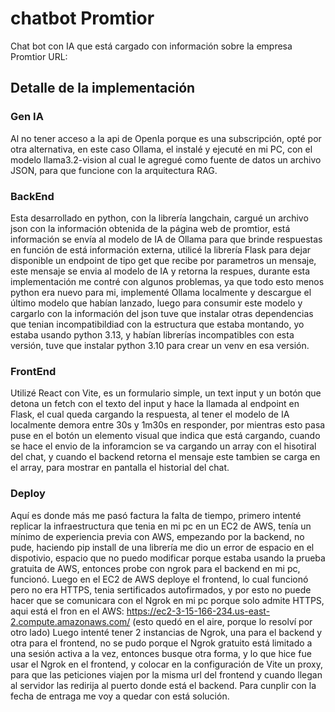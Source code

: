 # chatbot Promtior
Chat bot con IA que está cargado con información sobre la empresa Promtior
URL: 

## Detalle de la implementación

### Gen IA
Al no tener acceso a la api de OpenIa porque es una subscripción, opté por otra alternativa, en este caso Ollama, el instalé y ejecuté en mi PC, con el modelo llama3.2-vision al cual le agregué como fuente de datos un archivo JSON, para que funcione con la arquitectura RAG.

### BackEnd
Esta desarrollado en python, con la librería langchain, cargué un archivo json con la información obtenida de la página web de promtior, está información se envía al modelo de IA de Ollama para que brinde respuestas en función de está información externa, utilicé la librería Flask para dejar disponible un endpoint de tipo get que recibe por parametros un mensaje, este mensaje se envia al modelo de IA y retorna la respues, durante esta implementación me contré con algunos problemas, ya que todo esto menos python era nuevo para mi, implementé Ollama localmente y descargue el último modelo que habían lanzado, luego para consumir este modelo y cargarlo con la información del json tuve que instalar otras dependencias que tenian incompatibildiad con la estructura que estaba montando, yo estaba usando python 3.13, y habían librerías incompatibles con esta versión, tuve que instalar python 3.10 para crear un venv en esa versión.

### FrontEnd
Utilizé React con Vite, es un formulario simple, un text input y un botón que detona un fetch con el texto del input y hace la llamada al endpoint en Flask, el cual queda cargando la respuesta, al tener el modelo de IA localmente demora entre 30s y 1m30s en responder, por mientras esto pasa puse en el botón un elemento visual que indica que está cargando, cuando se hace el envio de la inforamcion se va cargando un array con el hisotiral del chat, y cuando el backend retorna el mensaje este tambien se carga en el array, para mostrar en pantalla el historial del chat.

### Deploy
Aquí es donde más me pasó factura la falta de tiempo, primero intenté replicar la infraestructura que tenia en mi pc en un EC2 de AWS, tenía un mínimo de experiencia previa con AWS, empezando por la backend, no pude, haciendo pip install de una librería me dio un error de espacio en el dispotivio, espacio que no puedo modificar porque estaba usando la prueba gratuita de AWS, entonces probe con ngrok para el backend en mi pc, funcionó. Luego en el EC2 de AWS deploye el frontend, lo cual funcionó pero no era HTTPS, tenia sertificados autofirmados, y por esto no puede hacer que se comunicara con el Ngrok en mi pc porque solo admite HTTPS, aqui está el fron en el AWS: https://ec2-3-15-166-234.us-east-2.compute.amazonaws.com/ (esto quedó en el aire, porque lo resolví por otro lado)
Luego intenté tener 2 instancias de Ngrok, una para el backend y otra para el frontend, no se pudo porque el Ngrok gratuito está limitado a una sesión activa a la vez, entonces busque otra forma, y lo que hice fue usar el Ngrok en el frontend, y colocar en la configuración de Vite un proxy, para que las peticiones viajen por la misma url del frontend y cuando llegan al servidor las redirija al puerto donde está el backend. Para cunplir con la fecha de entraga me voy a quedar con está solución.
